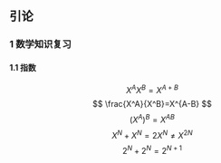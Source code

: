 ## 引论

### 1 数学知识复习

#### 1.1 指数
$$
X^AX^B=X^{A+B}
$$
$$
\frac{X^A}{X^B}=X^{A-B}
$$
$$
(X^A)^B=X^{AB}
$$
$$
X^N+X^N=2X^N \not ={X^{2N}} 
$$
$$
2^N+2^N=2^{N+1}
$$
